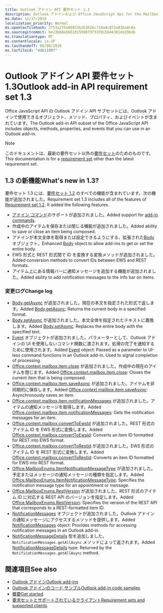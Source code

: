 ```yaml
---
title: Outlook アドイン API 要件セット 1.3
description: Outlook アドインおよび Office JavaScript Api for the Mailbox API 1.3 の一部として導入された機能と Api。
ms.date: 12/17/2019
localization_priority: Normal
ms.openlocfilehash: 2f51a275e00853b2b3626c710a4c072a83ba8c0a
ms.sourcegitcommit: be23b68eb661015508797333915b44381dd29bdb
ms.translationtype: MT
ms.contentlocale: ja-JP
ms.lasthandoff: 06/08/2020
ms.locfileid: "44611997"
---
```

# <a name="outlook-add-in-api-requirement-set-13"></a><span data-ttu-id="cebe8-103">Outlook アドイン API 要件セット 1.3</span><span class="sxs-lookup"><span data-stu-id="cebe8-103">Outlook add-in API requirement set 1.3</span></span>

<span data-ttu-id="cebe8-104">Office JavaScript API の Outlook アドイン API サブセットには、Outlook アドインで使用できるオブジェクト、メソッド、プロパティ、およびイベントが含まれています。</span><span class="sxs-lookup"><span data-stu-id="cebe8-104">The Outlook add-in API subset of the Office JavaScript API includes objects, methods, properties, and events that you can use in an Outlook add-in.</span></span>

> [!NOTE]
> <span data-ttu-id="cebe8-105">このドキュメントは、最新の要件セット以外の[要件セット](../../requirement-sets/outlook-api-requirement-sets.md)のためのものです。</span><span class="sxs-lookup"><span data-stu-id="cebe8-105">This documentation is for a [requirement set](../../requirement-sets/outlook-api-requirement-sets.md) other than the latest requirement set.</span></span>

## <a name="whats-new-in-13"></a><span data-ttu-id="cebe8-106">1.3 の新機能</span><span class="sxs-lookup"><span data-stu-id="cebe8-106">What's new in 1.3?</span></span>

<span data-ttu-id="cebe8-p101">要件セット 1.3 には、[要件セット 1.2](../requirement-set-1.2/outlook-requirement-set-1.2.md) のすべての機能が含まれています。次の機能が追加されました。</span><span class="sxs-lookup"><span data-stu-id="cebe8-p101">Requirement set 1.3 includes all of the features of [Requirement set 1.2](../requirement-set-1.2/outlook-requirement-set-1.2.md). It added the following features.</span></span>

- <span data-ttu-id="cebe8-109">[アドイン コマンド](../../../outlook/add-in-commands-for-outlook.md)のサポートが追加されました。</span><span class="sxs-lookup"><span data-stu-id="cebe8-109">Added support for [add-in commands](../../../outlook/add-in-commands-for-outlook.md).</span></span>
- <span data-ttu-id="cebe8-110">作成中のアイテムを保存または閉じる機能が追加されました。</span><span class="sxs-lookup"><span data-stu-id="cebe8-110">Added ability to save or close an item being composed.</span></span>
- <span data-ttu-id="cebe8-111">アドインが本文全体を取得または設定できるようにする、拡張された[Body](/javascript/api/outlook/office.body?view=outlook-js-1.3)オブジェクト。</span><span class="sxs-lookup"><span data-stu-id="cebe8-111">Enhanced [Body](/javascript/api/outlook/office.body?view=outlook-js-1.3) object to allow add-ins to get or set the entire body.</span></span>
- <span data-ttu-id="cebe8-112">EWS 形式と REST 形式間で ID を変換する変換メソッドが追加されました。</span><span class="sxs-lookup"><span data-stu-id="cebe8-112">Added conversion methods to convert IDs between EWS and REST formats.</span></span>
- <span data-ttu-id="cebe8-113">アイテム上にある情報バーに通知メッセージを追加する機能が追加されました。</span><span class="sxs-lookup"><span data-stu-id="cebe8-113">Added ability to add notification messages to the info bar on items.</span></span>

### <a name="change-log"></a><span data-ttu-id="cebe8-114">変更ログ</span><span class="sxs-lookup"><span data-stu-id="cebe8-114">Change log</span></span>

- <span data-ttu-id="cebe8-115">[Body.getAsync](/javascript/api/outlook/office.body?view=outlook-js-1.3#getasync-coerciontype--options--callback-) が追加されました。現在の本文を指定された形式で返します。</span><span class="sxs-lookup"><span data-stu-id="cebe8-115">Added [Body.getAsync](/javascript/api/outlook/office.body?view=outlook-js-1.3#getasync-coerciontype--options--callback-): Returns the current body in a specified format.</span></span>
- <span data-ttu-id="cebe8-116">[Body.setAsync](/javascript/api/outlook/office.body?view=outlook-js-1.3#setasync-data--options--callback-) が追加されました。本文全体を指定されたテキストに置換します。</span><span class="sxs-lookup"><span data-stu-id="cebe8-116">Added [Body.setAsync](/javascript/api/outlook/office.body?view=outlook-js-1.3#setasync-data--options--callback-): Replaces the entire body with the specified text.</span></span>
- <span data-ttu-id="cebe8-p102">[Event](/javascript/api/office/office.addincommands.event) オブジェクトが追加されました。パラメーターとして、Outlook アドインの UI を使用しないコマンド関数に渡されます。処理の完了を通知するために使用されます。</span><span class="sxs-lookup"><span data-stu-id="cebe8-p102">Added [Event](/javascript/api/office/office.addincommands.event) object: Passed as a parameter to UI-less command functions in an Outlook add-in. Used to signal completion of processing.</span></span>
- <span data-ttu-id="cebe8-119">[Office.context.mailbox.item.close](office.context.mailbox.item.md#methods) が追加されました。作成中の現在のアイテムを閉じます。</span><span class="sxs-lookup"><span data-stu-id="cebe8-119">Added [Office.context.mailbox.item.close](office.context.mailbox.item.md#methods): Closes the current item that is being composed.</span></span>
- <span data-ttu-id="cebe8-120">[Office.context.mailbox.item.saveAsync](office.context.mailbox.item.md#methods) が追加されました。アイテムを非同期的に保存します。</span><span class="sxs-lookup"><span data-stu-id="cebe8-120">Added [Office.context.mailbox.item.saveAsync](office.context.mailbox.item.md#methods): Asynchronously saves an item.</span></span>
- <span data-ttu-id="cebe8-121">[Office.context.mailbox.item.notificationMessages](office.context.mailbox.item.md#properties) が追加されました。アイテムの通知メッセージを取得します。</span><span class="sxs-lookup"><span data-stu-id="cebe8-121">Added [Office.context.mailbox.item.notificationMessages](office.context.mailbox.item.md#properties): Gets the notification messages for an item.</span></span>
- <span data-ttu-id="cebe8-122">[Office.context.mailbox.convertToEwsId](office.context.mailbox.md#methods) が追加されました。REST 形式のアイテム ID を EWS 形式に変換します。</span><span class="sxs-lookup"><span data-stu-id="cebe8-122">Added [Office.context.mailbox.convertToEwsId](office.context.mailbox.md#methods): Converts an item ID formatted for REST into EWS format.</span></span>
- <span data-ttu-id="cebe8-123">[Office.context.mailbox.convertToRestId](office.context.mailbox.md#methods) が追加されました。EWS 形式のアイテム ID を REST 形式に変換します。</span><span class="sxs-lookup"><span data-stu-id="cebe8-123">Added [Office.context.mailbox.convertToRestId](office.context.mailbox.md#methods): Converts an item ID formatted for EWS into REST format.</span></span>
- <span data-ttu-id="cebe8-124">[Office.MailboxEnums.ItemNotificationMessageType](/javascript/api/outlook/office.mailboxenums.itemnotificationmessagetype?view=outlook-js-1.3) が追加されました。予定またはメッセージの通知メッセージの種類を指定します。</span><span class="sxs-lookup"><span data-stu-id="cebe8-124">Added [Office.MailboxEnums.ItemNotificationMessageType](/javascript/api/outlook/office.mailboxenums.itemnotificationmessagetype?view=outlook-js-1.3): Specifies the notification message type for an appointment or message.</span></span>
- <span data-ttu-id="cebe8-125">[Office.MailboxEnums.RestVersion](/javascript/api/outlook/office.mailboxenums.restversion?view=outlook-js-1.3) が追加されました。REST 形式のアイテム ID に対応する REST API のバージョンを指定します。</span><span class="sxs-lookup"><span data-stu-id="cebe8-125">Added [Office.MailboxEnums.RestVersion](/javascript/api/outlook/office.mailboxenums.restversion?view=outlook-js-1.3): Specifies the version of the REST API that corresponds to a REST-formatted item ID.</span></span>
- <span data-ttu-id="cebe8-126">[NotificationMessages](/javascript/api/outlook/office.notificationmessages?view=outlook-js-1.3) オブジェクトが追加されました。Outlook アドインの通知メッセージにアクセスするメソッドを提供します。</span><span class="sxs-lookup"><span data-stu-id="cebe8-126">Added [NotificationMessages](/javascript/api/outlook/office.notificationmessages?view=outlook-js-1.3) object: Provides methods for accessing notification messages in an Outlook add-in.</span></span>
- <span data-ttu-id="cebe8-127">[NotificationMessageDetails](/javascript/api/outlook/office.notificationmessagedetails?view=outlook-js-1.3) 型を追加しました。`NotificationMessages.getAllAsync` メソッドによって返されます。</span><span class="sxs-lookup"><span data-stu-id="cebe8-127">Added [NotificationMessageDetails](/javascript/api/outlook/office.notificationmessagedetails?view=outlook-js-1.3) type: Returned by the `NotificationMessages.getAllAsync` method.</span></span>

## <a name="see-also"></a><span data-ttu-id="cebe8-128">関連項目</span><span class="sxs-lookup"><span data-stu-id="cebe8-128">See also</span></span>

- [<span data-ttu-id="cebe8-129">Outlook アドイン</span><span class="sxs-lookup"><span data-stu-id="cebe8-129">Outlook add-ins</span></span>](../../../outlook/outlook-add-ins-overview.md)
- [<span data-ttu-id="cebe8-130">Outlook アドインのコード サンプル</span><span class="sxs-lookup"><span data-stu-id="cebe8-130">Outlook add-in code samples</span></span>](https://developer.microsoft.com/outlook/gallery/?filterBy=Outlook,Samples,Add-ins)
- [<span data-ttu-id="cebe8-131">概要</span><span class="sxs-lookup"><span data-stu-id="cebe8-131">Get started</span></span>](../../../quickstarts/outlook-quickstart.md)
- [<span data-ttu-id="cebe8-132">要求セットとサポートされているクライアント</span><span class="sxs-lookup"><span data-stu-id="cebe8-132">Requirement sets and supported clients</span></span>](../../requirement-sets/outlook-api-requirement-sets.md)
